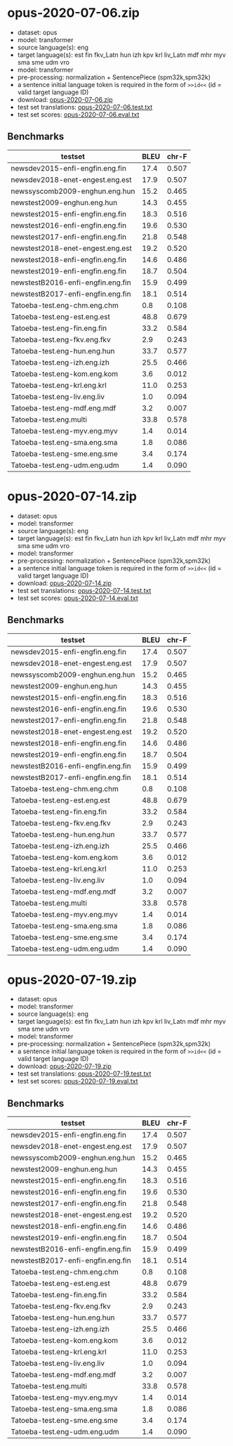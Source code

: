 # opus-2020-07-06.zip

* dataset: opus
* model: transformer
* source language(s): eng
* target language(s): est fin fkv_Latn hun izh kpv krl liv_Latn mdf mhr myv sma sme udm vro
* model: transformer
* pre-processing: normalization + SentencePiece (spm32k,spm32k)
* a sentence initial language token is required in the form of `>>id<<` (id = valid target language ID)
* download: [opus-2020-07-06.zip](https://object.pouta.csc.fi/Tatoeba-MT-models/eng-fiu/opus-2020-07-06.zip)
* test set translations: [opus-2020-07-06.test.txt](https://object.pouta.csc.fi/Tatoeba-MT-models/eng-fiu/opus-2020-07-06.test.txt)
* test set scores: [opus-2020-07-06.eval.txt](https://object.pouta.csc.fi/Tatoeba-MT-models/eng-fiu/opus-2020-07-06.eval.txt)

## Benchmarks

| testset               | BLEU  | chr-F |
|-----------------------|-------|-------|
| newsdev2015-enfi-engfin.eng.fin 	| 17.4 	| 0.507 |
| newsdev2018-enet-engest.eng.est 	| 17.9 	| 0.507 |
| newssyscomb2009-enghun.eng.hun 	| 15.2 	| 0.465 |
| newstest2009-enghun.eng.hun 	| 14.3 	| 0.455 |
| newstest2015-enfi-engfin.eng.fin 	| 18.3 	| 0.516 |
| newstest2016-enfi-engfin.eng.fin 	| 19.6 	| 0.530 |
| newstest2017-enfi-engfin.eng.fin 	| 21.8 	| 0.548 |
| newstest2018-enet-engest.eng.est 	| 19.2 	| 0.520 |
| newstest2018-enfi-engfin.eng.fin 	| 14.6 	| 0.486 |
| newstest2019-enfi-engfin.eng.fin 	| 18.7 	| 0.504 |
| newstestB2016-enfi-engfin.eng.fin 	| 15.9 	| 0.499 |
| newstestB2017-enfi-engfin.eng.fin 	| 18.1 	| 0.514 |
| Tatoeba-test.eng-chm.eng.chm 	| 0.8 	| 0.108 |
| Tatoeba-test.eng-est.eng.est 	| 48.8 	| 0.679 |
| Tatoeba-test.eng-fin.eng.fin 	| 33.2 	| 0.584 |
| Tatoeba-test.eng-fkv.eng.fkv 	| 2.9 	| 0.243 |
| Tatoeba-test.eng-hun.eng.hun 	| 33.7 	| 0.577 |
| Tatoeba-test.eng-izh.eng.izh 	| 25.5 	| 0.466 |
| Tatoeba-test.eng-kom.eng.kom 	| 3.6 	| 0.012 |
| Tatoeba-test.eng-krl.eng.krl 	| 11.0 	| 0.253 |
| Tatoeba-test.eng-liv.eng.liv 	| 1.0 	| 0.094 |
| Tatoeba-test.eng-mdf.eng.mdf 	| 3.2 	| 0.007 |
| Tatoeba-test.eng.multi 	| 33.8 	| 0.578 |
| Tatoeba-test.eng-myv.eng.myv 	| 1.4 	| 0.014 |
| Tatoeba-test.eng-sma.eng.sma 	| 1.8 	| 0.086 |
| Tatoeba-test.eng-sme.eng.sme 	| 3.4 	| 0.174 |
| Tatoeba-test.eng-udm.eng.udm 	| 1.4 	| 0.090 |

# opus-2020-07-14.zip

* dataset: opus
* model: transformer
* source language(s): eng
* target language(s): est fin fkv_Latn hun izh kpv krl liv_Latn mdf mhr myv sma sme udm vro
* model: transformer
* pre-processing: normalization + SentencePiece (spm32k,spm32k)
* a sentence initial language token is required in the form of `>>id<<` (id = valid target language ID)
* download: [opus-2020-07-14.zip](https://object.pouta.csc.fi/Tatoeba-MT-models/eng-fiu/opus-2020-07-14.zip)
* test set translations: [opus-2020-07-14.test.txt](https://object.pouta.csc.fi/Tatoeba-MT-models/eng-fiu/opus-2020-07-14.test.txt)
* test set scores: [opus-2020-07-14.eval.txt](https://object.pouta.csc.fi/Tatoeba-MT-models/eng-fiu/opus-2020-07-14.eval.txt)

## Benchmarks

| testset               | BLEU  | chr-F |
|-----------------------|-------|-------|
| newsdev2015-enfi-engfin.eng.fin 	| 17.4 	| 0.507 |
| newsdev2018-enet-engest.eng.est 	| 17.9 	| 0.507 |
| newssyscomb2009-enghun.eng.hun 	| 15.2 	| 0.465 |
| newstest2009-enghun.eng.hun 	| 14.3 	| 0.455 |
| newstest2015-enfi-engfin.eng.fin 	| 18.3 	| 0.516 |
| newstest2016-enfi-engfin.eng.fin 	| 19.6 	| 0.530 |
| newstest2017-enfi-engfin.eng.fin 	| 21.8 	| 0.548 |
| newstest2018-enet-engest.eng.est 	| 19.2 	| 0.520 |
| newstest2018-enfi-engfin.eng.fin 	| 14.6 	| 0.486 |
| newstest2019-enfi-engfin.eng.fin 	| 18.7 	| 0.504 |
| newstestB2016-enfi-engfin.eng.fin 	| 15.9 	| 0.499 |
| newstestB2017-enfi-engfin.eng.fin 	| 18.1 	| 0.514 |
| Tatoeba-test.eng-chm.eng.chm 	| 0.8 	| 0.108 |
| Tatoeba-test.eng-est.eng.est 	| 48.8 	| 0.679 |
| Tatoeba-test.eng-fin.eng.fin 	| 33.2 	| 0.584 |
| Tatoeba-test.eng-fkv.eng.fkv 	| 2.9 	| 0.243 |
| Tatoeba-test.eng-hun.eng.hun 	| 33.7 	| 0.577 |
| Tatoeba-test.eng-izh.eng.izh 	| 25.5 	| 0.466 |
| Tatoeba-test.eng-kom.eng.kom 	| 3.6 	| 0.012 |
| Tatoeba-test.eng-krl.eng.krl 	| 11.0 	| 0.253 |
| Tatoeba-test.eng-liv.eng.liv 	| 1.0 	| 0.094 |
| Tatoeba-test.eng-mdf.eng.mdf 	| 3.2 	| 0.007 |
| Tatoeba-test.eng.multi 	| 33.8 	| 0.578 |
| Tatoeba-test.eng-myv.eng.myv 	| 1.4 	| 0.014 |
| Tatoeba-test.eng-sma.eng.sma 	| 1.8 	| 0.086 |
| Tatoeba-test.eng-sme.eng.sme 	| 3.4 	| 0.174 |
| Tatoeba-test.eng-udm.eng.udm 	| 1.4 	| 0.090 |

# opus-2020-07-19.zip

* dataset: opus
* model: transformer
* source language(s): eng
* target language(s): est fin fkv_Latn hun izh kpv krl liv_Latn mdf mhr myv sma sme udm vro
* model: transformer
* pre-processing: normalization + SentencePiece (spm32k,spm32k)
* a sentence initial language token is required in the form of `>>id<<` (id = valid target language ID)
* download: [opus-2020-07-19.zip](https://object.pouta.csc.fi/Tatoeba-MT-models/eng-fiu/opus-2020-07-19.zip)
* test set translations: [opus-2020-07-19.test.txt](https://object.pouta.csc.fi/Tatoeba-MT-models/eng-fiu/opus-2020-07-19.test.txt)
* test set scores: [opus-2020-07-19.eval.txt](https://object.pouta.csc.fi/Tatoeba-MT-models/eng-fiu/opus-2020-07-19.eval.txt)

## Benchmarks

| testset               | BLEU  | chr-F |
|-----------------------|-------|-------|
| newsdev2015-enfi-engfin.eng.fin 	| 17.4 	| 0.507 |
| newsdev2018-enet-engest.eng.est 	| 17.9 	| 0.507 |
| newssyscomb2009-enghun.eng.hun 	| 15.2 	| 0.465 |
| newstest2009-enghun.eng.hun 	| 14.3 	| 0.455 |
| newstest2015-enfi-engfin.eng.fin 	| 18.3 	| 0.516 |
| newstest2016-enfi-engfin.eng.fin 	| 19.6 	| 0.530 |
| newstest2017-enfi-engfin.eng.fin 	| 21.8 	| 0.548 |
| newstest2018-enet-engest.eng.est 	| 19.2 	| 0.520 |
| newstest2018-enfi-engfin.eng.fin 	| 14.6 	| 0.486 |
| newstest2019-enfi-engfin.eng.fin 	| 18.7 	| 0.504 |
| newstestB2016-enfi-engfin.eng.fin 	| 15.9 	| 0.499 |
| newstestB2017-enfi-engfin.eng.fin 	| 18.1 	| 0.514 |
| Tatoeba-test.eng-chm.eng.chm 	| 0.8 	| 0.108 |
| Tatoeba-test.eng-est.eng.est 	| 48.8 	| 0.679 |
| Tatoeba-test.eng-fin.eng.fin 	| 33.2 	| 0.584 |
| Tatoeba-test.eng-fkv.eng.fkv 	| 2.9 	| 0.243 |
| Tatoeba-test.eng-hun.eng.hun 	| 33.7 	| 0.577 |
| Tatoeba-test.eng-izh.eng.izh 	| 25.5 	| 0.466 |
| Tatoeba-test.eng-kom.eng.kom 	| 3.6 	| 0.012 |
| Tatoeba-test.eng-krl.eng.krl 	| 11.0 	| 0.253 |
| Tatoeba-test.eng-liv.eng.liv 	| 1.0 	| 0.094 |
| Tatoeba-test.eng-mdf.eng.mdf 	| 3.2 	| 0.007 |
| Tatoeba-test.eng.multi 	| 33.8 	| 0.578 |
| Tatoeba-test.eng-myv.eng.myv 	| 1.4 	| 0.014 |
| Tatoeba-test.eng-sma.eng.sma 	| 1.8 	| 0.086 |
| Tatoeba-test.eng-sme.eng.sme 	| 3.4 	| 0.174 |
| Tatoeba-test.eng-udm.eng.udm 	| 1.4 	| 0.090 |

